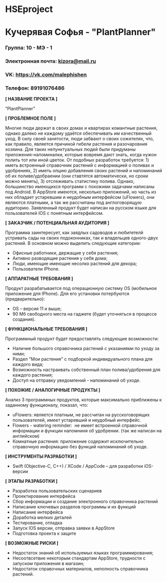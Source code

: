 # HSEproject
# Кучерявая Софья - "PlantPlanner"


### Группа: 10 - МЭ - 1
### Электронная почта: kizora@mail.ru
### VK: https://vk.com/malephishen
### Телефон: 89191076486


**[ НАЗВАНИЕ ПРОЕКТА ]**

“PlantPlanner”

**[ ПРОБЛЕМНОЕ ПОЛЕ ]**

Многие люди держат в своих домах и квартирах комантные растения, однако далеко не каждому удаётся обеспечивать им качественный уход. В силу своей занятости, люди забвают о своих сожителях, что, как правило, является причиной гибели растения и разочаровния хозяина. Для таких непунктуальных людей были придуманы приложения-напоминалки, которые вовремя дают знать, когда нужон полить тот или иной цветок. От подобных разработок требуется: 1) иметь встроенный справочник растений с информацией о поливах и удобрениях, 2) иметь опцию добавления своих растений и напоминаний об их поливе/удобраении (они ставтятся автоматически, но сроки можно менять), 3) отслеживать статистику полива. Однако, большинство имеющихся программ с похожими задачами написаны под Android. В AppStore имеются, несколько приложений, но часть из них обладает устаревшим и неудобным интерфейсом (uFlowers), они являются платными, а так же рассчитаны под англоговорящую аудиторию.
Заявленный продукт будет написан на русском языке для пользователей IOS с понятным интерфейсом.


**[ ЗАКАЗЧИК / ПОТЕНЦИАЛЬНАЯ АУДИТОРИЯ ]**

Программа заинтересует, как заядлых садоводов и любитетелй устривать сады на своих подоконниках, так и владельцев одного-двух растений. В основном можно выделить следующие категории:

* Офисные работники, держащие у себя растения;
* Активно разводящие растения у себя дома;
* Люди, имеющие имеющие несолко растений для декора;
* Пользователи IPhone.

**[ АППАРАТНЫЕ ТРЕБОВАНИЯ ]** 

Продукт разрабатывается под операционную систему OS (мобильное приложение для IPhone). Для его установки потербуются (предварительно):

* OS – версия 11 и выше;
* 90 Мб свободного места на гаджете (будет уточняться в процессе создания).

**[ ФУНКЦИОНАЛЬНЫЕ ТРЕБОВАНИЯ ]**

Программный продукт будет предоставлять следующие возможности:
* Наличие большого справочника растений с указаниями по уходу за ними;
* Раздел "Мои растения" с подборкой индивидуального плана для каждого вида; 
* Возможность настраивать собственный план полива/удобрения для каждого растения;
* Доступ на отправку уведомлений - напоминаний об уходе.

 

**[ ПОХОЖИЕ / АНАЛОГИЧНЫЕ ПРОДУКТЫ ]**

Анализ 3 программных продуктов, которые максимально приближены к заданному функционалу, показал, что:

* uFlowers: является платным, не рассчитан на русскоговорящих пользователей, имеет устаревший и неудобный интерфейс.
*	Flowers - watering reminder:  не имеет встроенной справочной информации и функции напомниня об удобрении. (так же написан на английском)
* Комнатные растения:  приложение содержит исключительно справочную информацию без функций напоминаний об уходе.

**[ ИНСТРУМЕНТЫ РАЗРАБОТКИ ]**

*	Swift (Objective-C, C++) / XCode / AppCode – для разработки iOS-версии



**[ ЭТАПЫ РАЗРАБОТКИ ]**

*	Разработка пользовательских сценариев
*	Проектирование интерфейса
*	Сбор информации и создание электронного справочника растений
* Написание ключевых разделов программы и их функций
*	Написание интерфейса
* Доработка мелких деталей
*	Тестирование, отладка
*	Запуск IOS версии, отправка заявки в AppStore
*	Подготовка проекта к защите

**[ ВОЗМОЖНЫЕ РИСКИ ]**

*	Недостаток знаний об используемых языках программирования;
*	Несоотвсетвие некоторым стандартам AppStore, трудности с запуском приложения в магазин;
*	Недостаток справочных материалов, неполность справочника растений.

